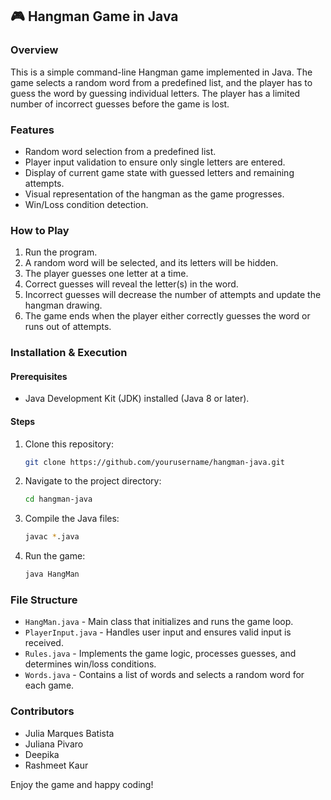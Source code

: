 ## 🎮 Hangman Game in Java

### Overview
This is a simple command-line Hangman game implemented in Java. The game selects a random word from a predefined list, and the player has to guess the word by guessing individual letters. The player has a limited number of incorrect guesses before the game is lost.

### Features
- Random word selection from a predefined list.
- Player input validation to ensure only single letters are entered.
- Display of current game state with guessed letters and remaining attempts.
- Visual representation of the hangman as the game progresses.
- Win/Loss condition detection.

### How to Play
1. Run the program.
2. A random word will be selected, and its letters will be hidden.
3. The player guesses one letter at a time.
4. Correct guesses will reveal the letter(s) in the word.
5. Incorrect guesses will decrease the number of attempts and update the hangman drawing.
6. The game ends when the player either correctly guesses the word or runs out of attempts.

### Installation & Execution
#### Prerequisites
- Java Development Kit (JDK) installed (Java 8 or later).

#### Steps
1. Clone this repository:
   ```sh
   git clone https://github.com/yourusername/hangman-java.git
   ```
2. Navigate to the project directory:
   ```sh
   cd hangman-java
   ```
3. Compile the Java files:
   ```sh
   javac *.java
   ```
4. Run the game:
   ```sh
   java HangMan
   ```

### File Structure
- `HangMan.java` - Main class that initializes and runs the game loop.
- `PlayerInput.java` - Handles user input and ensures valid input is received.
- `Rules.java` - Implements the game logic, processes guesses, and determines win/loss conditions.
- `Words.java` - Contains a list of words and selects a random word for each game.

### Contributors
- Julia Marques Batista
- Juliana Pivaro
- Deepika
- Rashmeet Kaur


Enjoy the game and happy coding!


